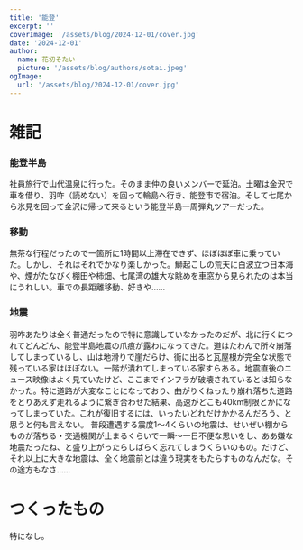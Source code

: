 ```yaml
---
title: '能登'
excerpt: ''
coverImage: '/assets/blog/2024-12-01/cover.jpg'
date: '2024-12-01'
author:
  name: 花初そたい
  picture: '/assets/blog/authors/sotai.jpeg'
ogImage:
  url: '/assets/blog/2024-12-01/cover.jpg'
---
```

# 雑記
### 能登半島
社員旅行で山代温泉に行った。そのまま仲の良いメンバーで延泊。土曜は金沢で車を借り、羽咋（読めない）を回って輪島へ行き、能登市で宿泊。そして七尾から氷見を回って金沢に帰って来るという能登半島一周弾丸ツアーだった。

### 移動
無茶な行程だったので一箇所に1時間以上滞在できず、ほぼほぼ車に乗っていた。しかし、それはそれでかなり楽しかった。鰤起こしの荒天に白波立つ日本海や、煙がたなびく棚田や柿畑、七尾湾の雄大な眺めを車窓から見られたのは本当にうれしい。車での長距離移動、好きや……

### 地震
羽咋あたりは全く普通だったので特に意識していなかったのだが、北に行くにつれてどんどん、能登半島地震の爪痕が露わになってきた。道はたわんで所々崩落してしまっているし、山は地滑りで崖だらけ、街に出ると瓦屋根が完全な状態で残っている家はほぼない。一階が潰れてしまっている家すらある。地震直後のニュース映像はよく見ていたけど、ここまでインフラが破壊されているとは知らなかった。特に道路が大変なことになっており、曲がりくねったり崩れ落ちた道路をとりあえず走れるように繋ぎ合わせた結果、高速がどこも40km制限とかになってしまっていた。これが復旧するには、いったいどれだけかかるんだろう、と思うと何も言えない。
普段遭遇する震度1～4くらいの地震は、せいぜい棚からものが落ちる・交通機関が止まるくらいで一瞬～一日不便な思いをし、ああ嫌な地震だったね、と盛り上がったらしばらく忘れてしまうくらいのもの。だけど、それ以上に大きな地震は、全く地震前とは違う現実をもたらすものなんだな。その途方もなさ……

# つくったもの
特になし。
